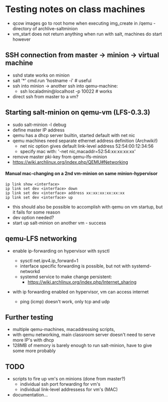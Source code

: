 # Testing notes on class machines

- qcow images go to root home when executing img_create in /qemu -directory of archlive-saltminion
- vm_start does not return anything when run with salt, machines do start however

## SSH connection from master -> minion -> virtual machine

- sshd state works on minion
- salt '*' cmd.run 'hostname -i' # useful
- ssh into minion -> another ssh into qemu-machine:
  - ssh localadmin@localhost -p 10022 # works
- direct ssh from master to a vm?

## Starting salt-minion on qemu-vm (LFS-0.3.3)

- sudo salt-minion -l debug
- define master IP address
- qemu has a dhcp server builtin, started default with net nic
- qemu machines need separate ethernet address definition (Archwiki!)
  - net nic option gives default link-level address 52:54:00:12:34:56
  - specify mac with: '-net nic,macaddr=52:54:xx:xx:xx:xx'
- remove master pki-key from qemu-lfs-minion
- https://wiki.archlinux.org/index.php/QEMU#Networking

#### Manual mac-changing on a 2nd vm-minion on same minion-hypervisor

```
ip link show <interface>
ip link set dev <interface> down
ip link set dev <interface> address xx:xx:xx:xx:xx:xx
ip link set dev <interface> up
```
- this should also be possible to accomplish with qemu on vm startup, but it fails for some reason
- dev option needed?
- start up salt-minion on another vm - success

## qemu-LFS networking

- enable ip-forwarding on hypervisor with sysctl
  - sysctl net.ipv4.ip_forward=1
  - interface specific forwarding is possible, but not with systemd-networkd
  - systemd service to make change persistent:
    - https://wiki.archlinux.org/index.php/Internet_sharing

- with ip forwarding enabled on hypervisor, vm can access internet
  - ping (icmp) doesn't work, only tcp and udp

## Further testing

- multiple qemu-machines, macaddressing scripts,
- with qemu networking, main classroom server doesn't need to serve more IP's with dhcp
- 128MB of memory is barely enough to run salt-minion, have to give some more probably

## TODO

- scripts to fire up vm's on minions (done from master?)
  - individual ssh port forwarding for vm's
  - individual link-level addressess for vm's (MAC)
- documentation...


